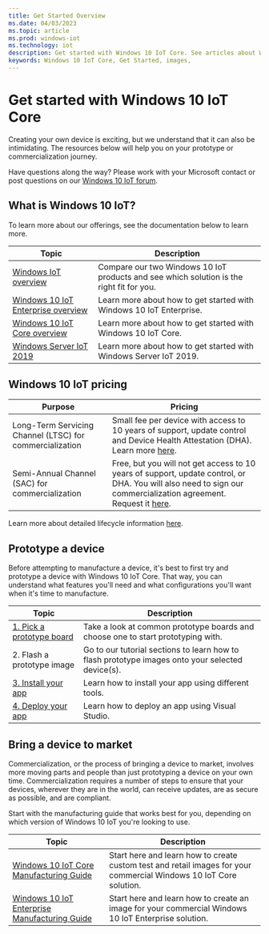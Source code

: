 ```yaml
---
title: Get Started Overview 
ms.date: 04/03/2023
ms.topic: article 
ms.prod: windows-iot
ms.technology: iot
description: Get started with Windows 10 IoT Core. See articles about Windows 10 IoT, Windows 10 IoT pricing, device prototyping, and bringing a device to market.
keywords: Windows 10 IoT Core, Get Started, images, 
---
```


# Get started with Windows 10 IoT Core

Creating your own device is exciting, but we understand that it can also be intimidating. The resources below will help you on your prototype or commercialization journey.

Have questions along the way? Please work with your Microsoft contact or post questions on our [Windows 10 IoT forum](https://social.msdn.microsoft.com/forums/en-US/home?forum=WindowsIoT).

## What is Windows 10 IoT?

To learn more about our offerings, see the documentation below to learn more.

| Topic | Description |
| ----- | ----------- |
| [Windows IoT overview](windows-iot.md) | Compare our two Windows 10 IoT products and see which solution is the right fit for you. |
| [Windows 10 IoT Enterprise overview](windows-iot-enterprise.md) | Learn more about how to get started with Windows 10 IoT Enterprise. |
| [Windows 10 IoT Core overview](windows-iot-core.md) | Learn more about how to get started with Windows 10 IoT Core. |
| [Windows Server IoT 2019](windows-server.md) | Learn more about how to get started with Windows Server IoT 2019. |

## Windows 10 IoT pricing

| Purpose | Pricing |
| ------- | ------- |
| Long-Term Servicing Channel (LTSC) for commercialization | Small fee per device with access to 10 years of support, update control and Device Health Attestation (DHA). Learn more [here](/windows-hardware/manufacture/iot/iotcoreservicesoverview). |
| Semi-Annual Channel (SAC) for commercialization | Free, but you will not get access to 10 years of support, update control, or DHA. You will also need to sign our commercialization agreement. Request it [here](https://www.aka.ms/SAC-agreement).

Learn more about detailed lifecycle information [here](https://support.microsoft.com/lifecycle/search?alpha=IoT%20Core).

## Prototype a device

Before attempting to manufacture a device, it's best to first try and prototype a device with Windows 10 IoT Core. That way, you can understand what features you'll need and what configurations you'll want when it's time to manufacture.

| Topic | Description |
| ----- | ----------- |
| [1. Pick a prototype board](/windows/iot-core/tutorials/quickstarter/PrototypeBoards) | Take a look at common prototype boards and choose one to start prototyping with. |
| 2. Flash a prototype image | Go to our tutorial sections to learn how to flash prototype images onto your selected device(s). |
| [3. Install your app](/windows/iot-core/develop-your-app/appinstaller) | Learn how to install your app using different tools. |
| [4. Deploy your app](/windows/iot-core/develop-your-app/appdeployment) | Learn how to deploy an app using Visual Studio. |

## Bring a device to market

Commercialization, or the process of bringing a device to market, involves more moving parts and people than just prototyping a device on your own time. Commercialization requires a number of steps to ensure that your devices, wherever they are in the world, can receive updates, are as secure as possible, and are compliant.

Start with the manufacturing guide that works best for you, depending on which version of Windows 10 IoT you're looking to use.

| Topic | Description |
| ----- | ----------- |
| [Windows 10 IoT Core Manufacturing Guide](/windows-hardware/manufacture/iot/iot-core-manufacturing-guide) | Start here and learn how to create custom test and retail images for your commercial Windows 10 IoT Core solution. |
| [Windows 10 IoT Enterprise Manufacturing Guide](/windows-hardware/manufacture/desktop/iot-ent-overview) | Start here and learn how to create an image for your commercial Windows 10 IoT Enterprise solution. |
